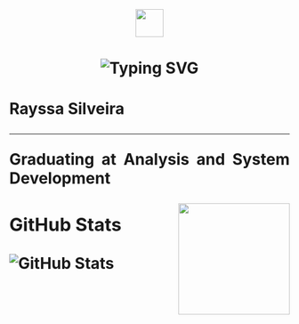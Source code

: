 <div align ="center">
<img align="center" width="50px" src="https://img.freepik.com/vetores-premium/letra-sr-luxo-logotipo-da-marca-premium_68880-780.jpg">
<h1>

<div align ="center">
<img align="" src="https://readme-typing-svg.demolab.com? font=Cyberpunk&weight=900&pause=1000&color=FF00F6&background=FFF10900&lines=Hello!+Be+Welcome+to+my+Profile!+:)" alt="Typing SVG" />
</h1>

<div align ="left">
<h1></a>
    <span>Rayssa Silveira</span>

***
<p align="justify"> Graduating at Analysis and System Development</a></p>

<img align="right" width="200px" src="https://i.pinimg.com/564x/23/55/85/23558521e0e88682e7e1ef66e453f949.jpg?w=2000"></a>

<div align ="left">
<h3>GitHub Stats</h3>
  
![GitHub Stats](https://github-readme-stats.vercel.app/api?username=RAY-SILVER&theme=transparent&bg_color=000&borderFF00F6lor=30A3DC&show_icons=true&icon_color=FF00F6&title_color=FF00F6&text_color=FFF)
